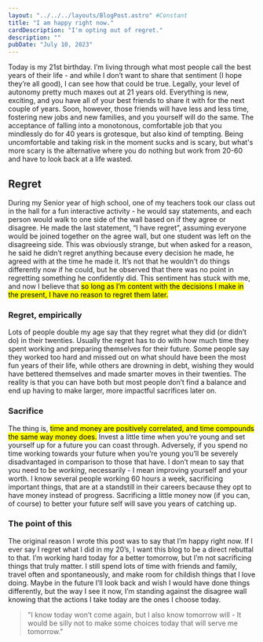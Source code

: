 ```yaml
---
layout: "../../../layouts/BlogPost.astro" #Constant
title: "I am happy right now."
cardDescription: "I'm opting out of regret."
description: ""
pubDate: "July 10, 2023"
---
```

Today is my 21st birthday. I’m living through what most people call the best years of their life - and while I don’t want to share that sentiment (I hope they’re all good), I can see how that could be true. Legally, your level of autonomy pretty much maxes out at 21 years old. Everything is new, exciting, and you have all of your best friends to share it with for the next couple of years. Soon, however, those friends will have less and less time, fostering new jobs and new families, and you yourself will do the same. The acceptance of falling into a monotonous, comfortable job that you mindlessly do for 40 years is grotesque, but also kind of tempting. Being uncomfortable and taking risk in the moment sucks and is scary, but what's more scary is the alternative where you do nothing but work from 20-60 and have to look back at a life wasted. 
## Regret
During my Senior year of high school, one of my teachers took our class out in the hall for a fun interactive activity - he would say statements, and each person would walk to one side of the wall based on if they agree or disagree. He made the last statement, “I have regret”, assuming everyone would be joined together on the agree wall, but one student was left on the disagreeing side. This was obviously strange, but when asked for a reason, he said he didn’t regret anything because every decision he made, he agreed with at the time he made it. It’s not that he wouldn’t do things differently now if he could, but he observed that there was no point in regretting something he confidently did. This sentiment has stuck with me, and now I believe that <mark>so long as I’m content with the decisions I make in the present, I have no reason to regret them later.</mark> 
### Regret, empirically
Lots of people double my age say that they regret what they did (or didn’t do) in their twenties. Usually the regret has to do with how much time they spent working and preparing themselves for their future. Some people say they worked too hard and missed out on what should have been the most fun years of their life, while others are drowning in debt, wishing they would have bettered themselves and made smarter moves in their twenties. The reality is that you can have both but most people don’t find a balance and end up having to make larger, more impactful sacrifices later on.
### Sacrifice
The thing is, <mark>time and money are positively correlated, and time compounds the same way money does.</mark> Invest a little time when you’re young and set yourself up for a future you can coast through. Adversely, if you spend no time working towards your future when you’re young you’ll be severely disadvantaged in comparison to those that have. I don’t mean to say that you need to be *working*, necessarily - I mean improving yourself and your worth. I know several people working 60 hours a week, sacrificing important things, that are at a standstill in their careers because they opt to have money instead of progress. Sacrificing a little money now (if you can, of course) to better your future self will save you years of catching up. 
### The point of this
The original reason I wrote this post was to say that I’m happy right now. If I ever say I regret what I did in my 20’s, I want this blog to be a direct rebuttal to that. I’m working hard today for a better tomorrow, but I’m not sacrificing things that truly matter. I still spend lots of time with friends and family, travel often and spontaneously, and make room for childish things that I love doing. Maybe in the future I’ll look back and wish I would have done things differently, but the way I see it now, I’m standing against the disagree wall knowing that the actions I take today are the ones I choose today. 
> "I know today won’t come again, but I also know tomorrow will - It would be silly not to make some choices today that will serve me tomorrow."